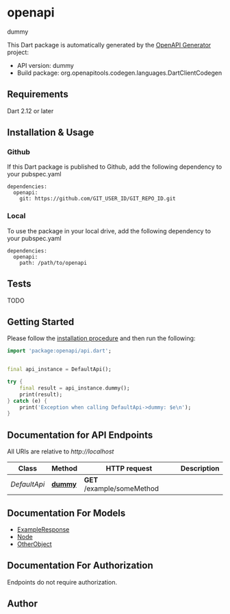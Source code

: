 # openapi
dummy

This Dart package is automatically generated by the [OpenAPI Generator](https://openapi-generator.tech) project:

- API version: dummy
- Build package: org.openapitools.codegen.languages.DartClientCodegen

## Requirements

Dart 2.12 or later

## Installation & Usage

### Github
If this Dart package is published to Github, add the following dependency to your pubspec.yaml
```
dependencies:
  openapi:
    git: https://github.com/GIT_USER_ID/GIT_REPO_ID.git
```

### Local
To use the package in your local drive, add the following dependency to your pubspec.yaml
```
dependencies:
  openapi:
    path: /path/to/openapi
```

## Tests

TODO

## Getting Started

Please follow the [installation procedure](#installation--usage) and then run the following:

```dart
import 'package:openapi/api.dart';


final api_instance = DefaultApi();

try {
    final result = api_instance.dummy();
    print(result);
} catch (e) {
    print('Exception when calling DefaultApi->dummy: $e\n');
}

```

## Documentation for API Endpoints

All URIs are relative to *http://localhost*

Class | Method | HTTP request | Description
------------ | ------------- | ------------- | -------------
*DefaultApi* | [**dummy**](doc//DefaultApi.md#dummy) | **GET** /example/someMethod | 


## Documentation For Models

 - [ExampleResponse](doc//ExampleResponse.md)
 - [Node](doc//Node.md)
 - [OtherObject](doc//OtherObject.md)


## Documentation For Authorization

Endpoints do not require authorization.


## Author



